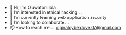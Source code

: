- 👋 Hi, I’m Oluwatomilola
- 👀 I’m interested in ethical hacking ...
- 🌱 I’m currently learning web application security
- 💞️ I’m looking to collaborate ...
- 📫 How to reach me ...
  oiginalcyberdove.07@gmail.com

<!---
originalcyberdove/originalcyberdove is a ✨ special ✨ repository because its `README.md` (this file) appears on your GitHub profile.
You can click the Preview link to take a look at your changes.
--->
